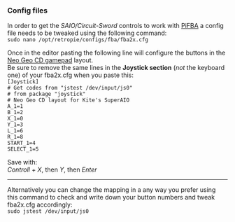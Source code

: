 ### Config files
In order to get the _SAIO/Circuit-Sword_ controls to work with [PiFBA](https://github.com/RetroPie/pifba) a config file needs to be tweaked using the following command:  
`sudo nano /opt/retropie/configs/fba/fba2x.cfg`

Once in the editor pasting the following line will configure the buttons in the [Neo Geo CD gamepad](https://i.ytimg.com/vi/F7ADjv3zdlA/maxresdefault.jpg) layout.  
Be sure to remove the same lines in the **Joystick section** (_not_ the keyboard one) of your fba2x.cfg when you paste this:    
`[Joystick]`  
`# Get codes from "jstest /dev/input/js0"`  
`# from package "joystick"`  
`# Neo Geo CD layout for Kite's SuperAIO`  
`A_1=1`  
`B_1=2`  
`X_1=0`  
`Y_1=3`  
`L_1=6`  
`R_1=8`  
`START_1=4`  
`SELECT_1=5`  

Save with:  
_Controll + X_, then _Y_, then _Enter_

***
Alternatively you can change the mapping in a any way you prefer using this command to check and write down your button numbers and tweak fba2x.cfg accordingly:  
`sudo jstest /dev/input/js0`

